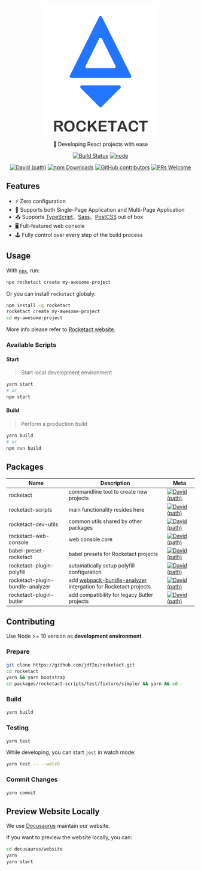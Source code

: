 <p align="center">
  <a href="#">
    <img alt="rocketact" src="./logo.png">
  </a>
</p>

<p align="center">🚀 Developing React projects with ease</p>

<p align="center">
  <a href="https://travis-ci.org/jdf2e/rocketact/builds"><img alt="Build Status" src="https://travis-ci.org/jdf2e/rocketact.svg?branch=master"></a>
  <a href="https://www.npmjs.com/package/rocketact"><img alt="node" src="https://img.shields.io/node/v/rocketact.svg"></a>
</p>
<p align="center">
  <a href="https://david-dm.org/jdf2e/rocketact?path=packages%2Frocketact-scripts&view=list"><img alt="David (path)" src="https://img.shields.io/david/jdf2e/rocketact.svg?path=packages%2Frocketact-scripts"></a>
  <a href="https://www.npmjs.com/package/rocketact"><img alt="npm Downloads" src="https://img.shields.io/npm/dm/rocketact.svg"></a>
  <a href="https://github.com/jdf2e/rocketact/graphs/contributors"><img alt="GitHub contributors" src="https://img.shields.io/github/contributors/jdf2e/rocketact.svg"></a>
  <a href="http://makeapullrequest.com"><img alt="PRs Welcome" src="https://img.shields.io/badge/PRs-welcome-brightgreen.svg?style=flat"></a>
</p>

## Features

- ⚡️ Zero configuration
- 👏 Supports both Single-Page Application and Multi-Page Application
- 📤 Supports [TypeScript](https://www.typescriptlang.org/)、[Sass](https://sass-lang.com/)、[PostCSS](https://postcss.org/) out of box
- 🖥 Full-featured web console
- 🕹 Fully control over every step of the build process

## Usage

With [`npx`](https://blog.npmjs.org/post/162869356040/introducing-npx-an-npm-package-runner), run:

```bash
npx rocketact create my-awesome-project
```

Or you can install `rocketact` globaly:

```bash
npm install -g rocketact
rocketact create my-awesome-project
cd my-awesome-project
```

More info please refer to [Rocketact website](https://jdf2e.github.io/rocketact/).

### Available Scripts

#### Start

> Start local development environment

```bash
yarn start
# or
npm start
```

#### Build

> Perform a production build

```bash
yarn build
# or
npm run build
```

## Packages


| Name  | Description | Meta |
|---|---|---|
| rocketact  | commandline tool to create new projects  |   <a href="https://david-dm.org/jdf2e/rocketact?path=packages%2Frocketact&view=list"><img alt="David (path)" src="https://img.shields.io/david/jdf2e/rocketact.svg?path=packages%2Frocketact"></a>  |
| rocketact-scripts | main functionality resides here |   <a href="https://david-dm.org/jdf2e/rocketact?path=packages%2Frocketact-scripts&view=list"><img alt="David (path)" src="https://img.shields.io/david/jdf2e/rocketact.svg?path=packages%2Frocketact-scripts"></a>  |
|  rocketact-dev-utils | common utils shared by other packages |    <a href="https://david-dm.org/jdf2e/rocketact?path=packages%2Frocketact-dev-utils&view=list"><img alt="David (path)" src="https://img.shields.io/david/jdf2e/rocketact.svg?path=packages%2Frocketact-dev-utils"></a> |
|  rocketact-web-console | web console core |   <a href="https://david-dm.org/jdf2e/rocketact?path=packages%2Frocketact-web-console&view=list"><img alt="David (path)" src="https://img.shields.io/david/jdf2e/rocketact.svg?path=packages%2Frocketact-web-console"></a>  |
|  babel-preset-rocketact | babel presets for Rocketact projects |    <a href="https://david-dm.org/jdf2e/rocketact?path=packages%2Fbabel-preset-rocketact&view=list"><img alt="David (path)" src="https://img.shields.io/david/jdf2e/rocketact.svg?path=packages%2Fbabel-preset-rocketact"></a> |
|  rocketact-plugin-polyfill | automatically setup polyfill configuration |   <a href="https://david-dm.org/jdf2e/rocketact?path=packages%2Frocketact-plugin-polyfill&view=list"><img alt="David (path)" src="https://img.shields.io/david/jdf2e/rocketact.svg?path=packages%2Frocketact-plugin-polyfill"></a>  |
|  rocketact-plugin-bundle-analyzer | add [webpack-bundle-analyzer](https://github.com/webpack-contrib/webpack-bundle-analyzer) intergation for Rocketact projects |   <a href="https://david-dm.org/jdf2e/rocketact?path=packages%2Frocketact-plugin-bundle-analyzer&view=list"><img alt="David (path)" src="https://img.shields.io/david/jdf2e/rocketact.svg?path=packages%2Frocketact-plugin-bundle-analyzer"></a>  |
|  rocketact-plugin-butler | add compatibility for legacy Butler projects |    <a href="https://david-dm.org/jdf2e/rocketact?path=packages%2Frocketact-plugin-butler&view=list"><img alt="David (path)" src="https://img.shields.io/david/jdf2e/rocketact.svg?path=packages%2Frocketact-plugin-butler"></a> |

## Contributing

Use Node >= 10 version as **development environment**.

### Prepare

```bash
git clone https://github.com/jdf2e/rocketact.git
cd rocketact
yarn && yarn bootstrap
cd packages/rocketact-scripts/test/fixture/simple/ && yarn && cd -
```

### Build

```bash
yarn build
```

### Testing

```bash
yarn test
```

While developing, you can start `jest` in watch mode:

```bash
yarn test -- --watch
```

### Commit Changes

```bash
yarn commit
```

## Preview Website Locally

We use [Docusaurus](https://docusaurus.io/) maintain our website.

If you want to preview the website locally, you can:

```bash
cd docusaurus/website
yarn
yarn start
```
